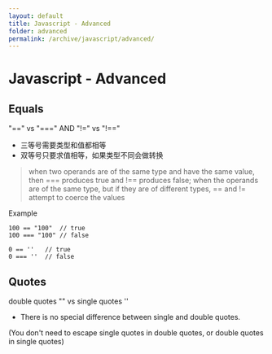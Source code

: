 ```yaml
---
layout: default
title: Javascript - Advanced
folder: advanced
permalink: /archive/javascript/advanced/
---
```


# Javascript - Advanced

## Equals

"==" vs "===" AND "!=" vs "!=="

- 三等号需要类型和值都相等
- 双等号只要求值相等，如果类型不同会做转换

> when two operands are of the same type and have the same value, then === produces true and !== produces false; 
when the operands are of the same type, but if they are of different types, == and != attempt to coerce the values

Example

```
100 == "100"  // true
100 === "100" // false

0 == ''   // true
0 === ''  // false
```

## Quotes

double quotes "" vs single quotes ''

- There is no special difference between single and double quotes.

(You don't need to escape single quotes in double quotes, or double quotes in single quotes)
